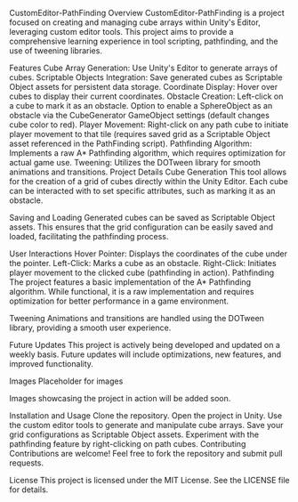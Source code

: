 CustomEditor-PathFinding
Overview
CustomEditor-PathFinding is a project focused on creating and managing cube arrays within Unity's Editor, leveraging custom editor tools. This project aims to provide a comprehensive learning experience in tool scripting, pathfinding, and the use of tweening libraries.

Features
Cube Array Generation: Use Unity's Editor to generate arrays of cubes.
Scriptable Objects Integration: Save generated cubes as Scriptable Object assets for persistent data storage.
Coordinate Display: Hover over cubes to display their current coordinates.
Obstacle Creation:
Left-click on a cube to mark it as an obstacle.
Option to enable a SphereObject as an obstacle via the CubeGenerator GameObject settings (default changes cube color to red).
Player Movement: Right-click on any path cube to initiate player movement to that tile (requires saved grid as a Scriptable Object asset referenced in the PathFinding script).
Pathfinding Algorithm: Implements a raw A* Pathfinding algorithm, which requires optimization for actual game use.
Tweening: Utilizes the DOTween library for smooth animations and transitions.
Project Details
Cube Generation
This tool allows for the creation of a grid of cubes directly within the Unity Editor. Each cube can be interacted with to set specific attributes, such as marking it as an obstacle.

Saving and Loading
Generated cubes can be saved as Scriptable Object assets. This ensures that the grid configuration can be easily saved and loaded, facilitating the pathfinding process.

User Interactions
Hover Pointer: Displays the coordinates of the cube under the pointer.
Left-Click: Marks a cube as an obstacle.
Right-Click: Initiates player movement to the clicked cube (pathfinding in action).
Pathfinding
The project features a basic implementation of the A* Pathfinding algorithm. While functional, it is a raw implementation and requires optimization for better performance in a game environment.

Tweening
Animations and transitions are handled using the DOTween library, providing a smooth user experience.

Future Updates
This project is actively being developed and updated on a weekly basis. Future updates will include optimizations, new features, and improved functionality.

Images
Placeholder for images

Images showcasing the project in action will be added soon.

Installation and Usage
Clone the repository.
Open the project in Unity.
Use the custom editor tools to generate and manipulate cube arrays.
Save your grid configurations as Scriptable Object assets.
Experiment with the pathfinding feature by right-clicking on path cubes.
Contributing
Contributions are welcome! Feel free to fork the repository and submit pull requests.

License
This project is licensed under the MIT License. See the LICENSE file for details.
